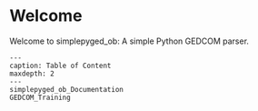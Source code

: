 # Welcome

Welcome to simplepyged_ob: A simple Python GEDCOM parser.

```{toctree}
---
caption: Table of Content
maxdepth: 2
---
simplepyged_ob_Documentation
GEDCOM_Training
```